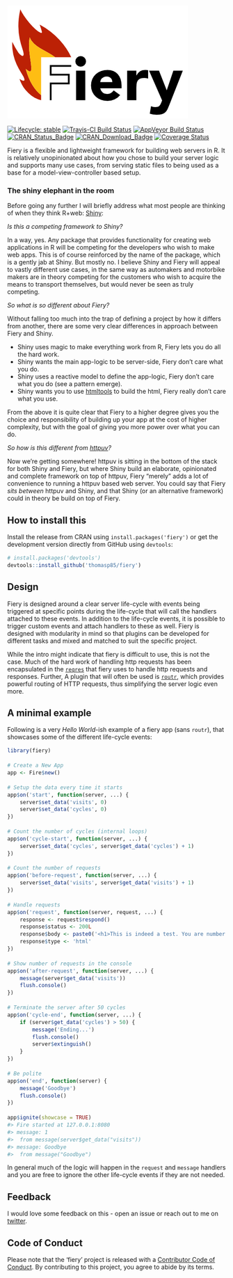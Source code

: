
<!-- README.md is generated from README.Rmd. Please edit that file -->

<img src="man/figures/fiery.png"/>

<!-- badges: start -->

[![Lifecycle:
stable](https://img.shields.io/badge/lifecycle-stable-brightgreen.svg)](https://www.tidyverse.org/lifecycle/#stable)
[![Travis-CI Build
Status](https://travis-ci.org/thomasp85/fiery.svg?branch=master)](https://travis-ci.org/thomasp85/fiery)
[![AppVeyor Build
Status](https://ci.appveyor.com/api/projects/status/github/thomasp85/fiery?branch=master&svg=true)](https://ci.appveyor.com/project/thomasp85/fiery)
[![CRAN\_Status\_Badge](http://www.r-pkg.org/badges/version-ago/fiery)](https://cran.r-project.org/package=fiery)
[![CRAN\_Download\_Badge](http://cranlogs.r-pkg.org/badges/fiery)](https://cran.r-project.org/package=fiery)
[![Coverage
Status](https://img.shields.io/codecov/c/github/thomasp85/fiery/master.svg)](https://codecov.io/github/thomasp85/fiery?branch=master)
<!-- badges: end -->

Fiery is a flexible and lightweight framework for building web servers
in R. It is relatively unopinionated about how you chose to build your
server logic and supports many use cases, from serving static files to
being used as a base for a model-view-controller based setup.

### The shiny elephant in the room

Before going any further I will briefly address what most people are
thinking of when they think R+web:
[Shiny](https://github.com/rstudio/shiny):

*Is this a competing framework to Shiny?*

In a way, yes. Any package that provides functionality for creating web
applications in R will be competing for the developers who wish to make
web apps. This is of course reinforced by the name of the package, which
is a gently jab at Shiny. But mostly no. I believe Shiny and Fiery will
appeal to vastly different use cases, in the same way as automakers and
motorbike makers are in theory competing for the customers who wish to
acquire the means to transport themselves, but would never be seen as
truly competing.

*So what is so different about Fiery?*

Without falling too much into the trap of defining a project by how it
differs from another, there are some very clear differences in approach
between Fiery and Shiny.

  - Shiny uses magic to make everything work from R, Fiery lets you do
    all the hard work.
  - Shiny wants the main app-logic to be server-side, Fiery don’t care
    what you do.
  - Shiny uses a reactive model to define the app-logic, Fiery don’t
    care what you do (see a pattern emerge).
  - Shiny wants you to use
    [htmltools](https://github.com/rstudio/htmltools) to build the html,
    Fiery really don’t care what you use.

From the above it is quite clear that Fiery to a higher degree gives you
the choice and responsibility of building up your app at the cost of
higher complexity, but with the goal of giving you more power over what
you can do.

*So how is this different from
[httpuv](https://github.com/rstudio/httpuv)?*

Now we’re getting somewhere\! httpuv is sitting in the bottom of the
stack for both Shiny and Fiery, but where Shiny build an elaborate,
opinionated and complete framework on top of httpuv, Fiery “merely” adds
a lot of convenience to running a httpuv based web server. You could say
that Fiery *sits between* httpuv and Shiny, and that Shiny (or an
alternative framework) could in theory be build on top of Fiery.

## How to install this

Install the release from CRAN using `install.packages('fiery')` or get
the development version directly from GitHub using `devtools`:

``` r
# install.packages('devtools')
devtools::install_github('thomasp85/fiery')
```

## Design

Fiery is designed around a clear server life-cycle with events being
triggered at specific points during the life-cycle that will call the
handlers attached to these events. In addition to the life-cycle events,
it is possible to trigger custom events and attach handlers to these as
well. Fiery is designed with modularity in mind so that plugins can be
developed for different tasks and mixed and matched to suit the specific
project.

While the intro might indicate that fiery is difficult to use, this is
not the case. Much of the hard work of handling http requests has been
encapsulated in the [`reqres`](https://github.com/thomasp85/reqres) that
fiery uses to handle http requests and responses. Further, A plugin that
will often be used is [`routr`](https://github.com/thomasp85/routr),
which provides powerful routing of HTTP requests, thus simplifying the
server logic even more.

## A minimal example

Following is a very *Hello World*-ish example of a fiery app (sans
`routr`), that showcases some of the different life-cycle events:

``` r
library(fiery)

# Create a New App
app <- Fire$new()

# Setup the data every time it starts
app$on('start', function(server, ...) {
    server$set_data('visits', 0)
    server$set_data('cycles', 0)
})

# Count the number of cycles (internal loops)
app$on('cycle-start', function(server, ...) {
    server$set_data('cycles', server$get_data('cycles') + 1)
})

# Count the number of requests
app$on('before-request', function(server, ...) {
    server$set_data('visits', server$get_data('visits') + 1)
})

# Handle requests
app$on('request', function(server, request, ...) {
    response <- request$respond()
    response$status <- 200L
    response$body <- paste0('<h1>This is indeed a test. You are number ', server$get_data('visits'), '</h1>')
    response$type <- 'html'
})

# Show number of requests in the console
app$on('after-request', function(server, ...) {
    message(server$get_data('visits'))
    flush.console()
})

# Terminate the server after 50 cycles
app$on('cycle-end', function(server, ...) {
    if (server$get_data('cycles') > 50) {
        message('Ending...')
        flush.console()
        server$extinguish()
    }
})

# Be polite
app$on('end', function(server) {
    message('Goodbye')
    flush.console()
})

app$ignite(showcase = TRUE)
#> Fire started at 127.0.0.1:8080
#> message: 1
#>  from message(server$get_data("visits"))
#> message: Goodbye
#>  from message("Goodbye")
```

In general much of the logic will happen in the `request` and `message`
handlers and you are free to ignore the other life-cycle events if they
are not needed.

## Feedback

I would love some feedback on this - open an issue or reach out to me on
[twitter](https://twitter.com/thomasp85).

## Code of Conduct

Please note that the ‘fiery’ project is released with a [Contributor
Code of
Conduct](https://fiery.data-imaginist.com/CODE_OF_CONDUCT.html). By
contributing to this project, you agree to abide by its terms.
